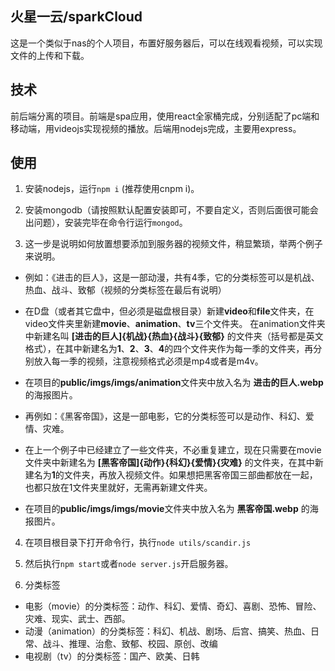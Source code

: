 ## 火星一云/sparkCloud

这是一个类似于nas的个人项目，布置好服务器后，可以在线观看视频，可以实现文件的上传和下载。

## 技术
前后端分离的项目。前端是spa应用，使用react全家桶完成，分别适配了pc端和移动端，用videojs实现视频的播放。后端用nodejs完成，主要用express。

## 使用
1. 安装nodejs，运行```npm i``` (推荐使用cnpm i)。

2. 安装mongodb（请按照默认配置安装即可，不要自定义，否则后面很可能会出问题），安装完毕在命令行运行```mongod```。

3. 这一步是说明如何放置想要添加到服务器的视频文件，稍显繁琐，举两个例子来说明。

  + 例如：《进击的巨人》，这是一部动漫，共有4季，它的分类标签可以是机战、热血、战斗、致郁（视频的分类标签在最后有说明）
  + 在D盘（或者其它盘中，但必须是磁盘根目录）新建**video**和**file**文件夹，在video文件夹里新建**movie**、**animation**、**tv**三个文件夹。
在animation文件夹中新建名叫 **[进击的巨人]{机战}{热血}{战斗}{致郁}** 的文件夹（括号都是英文格式），在其中新建名为**1**、**2**、**3**、**4**的四个文件夹作为每一季的文件夹，再分别放入每一季的视频，注意视频格式必须是mp4或者是m4v。
  + 在项目的**public/imgs/imgs/animation**文件夹中放入名为 **进击的巨人.webp** 的海报图片。

  + 再例如：《黑客帝国》，这是一部电影，它的分类标签可以是动作、科幻、爱情、灾难。
  + 在上一个例子中已经建立了一些文件夹，不必重复建立，现在只需要在movie文件夹中新建名为 **[黑客帝国]{动作}{科幻}{爱情}{灾难}** 的文件夹，在其中新建名为**1**的文件夹，再放入视频文件。如果想把黑客帝国三部曲都放在一起，也都只放在1文件夹里就好，无需再新建文件夹。
  + 在项目的**public/imgs/imgs/movie**文件夹中放入名为 **黑客帝国.webp** 的海报图片。

4. 在项目根目录下打开命令行，执行```node utils/scandir.js```

5. 然后执行```npm start```或者```node server.js```开启服务器。

6. 分类标签
  + 电影（movie）的分类标签：动作、科幻、爱情、奇幻、喜剧、恐怖、冒险、灾难、现实、武士、西部。
  + 动漫（animation）的分类标签：科幻、机战、剧场、后宫、搞笑、热血、日常、战斗、推理、治愈、致郁、校园、原创、改编
  + 电视剧（tv）的分类标签：国产、欧美、日韩
